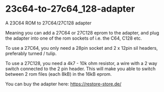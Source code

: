 # 23c64-to-27c64_128-adapter
A 23C64 ROM to 27C64/27C128 adapter

Meaning you can add a 27C64 or 27C128 eprom to the adapter, and plug the adapter into one of the rom sockets of i.e. the C64, C128 etc.

To use a 27C64, you only need a 28pin socket and 2 x 12pin sil headers, preferably turned / tulip.

To use a 27C128, you need a 4k7 - 10k ohm resistor, a wire with a 2 way switch connected to the 2 pin header. This will make you able to switch between 2 rom files (each 8kB) in the 16kB eprom.

You can buy the adapter here:
https://restore-store.de/

